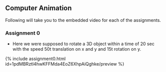 ## Computer Animation

Following will take you to the embedded video for each of the assignments.


### Assignment 0

- Here we were supposed to rotate a 3D object within a time of 20 sec with the speed 50t translation on x and y and 15t rotation on y.


{% include assignment0.html id=1pdMBRztl4hwKFFMda4EoZ6XhpAiQghke/preview %}
